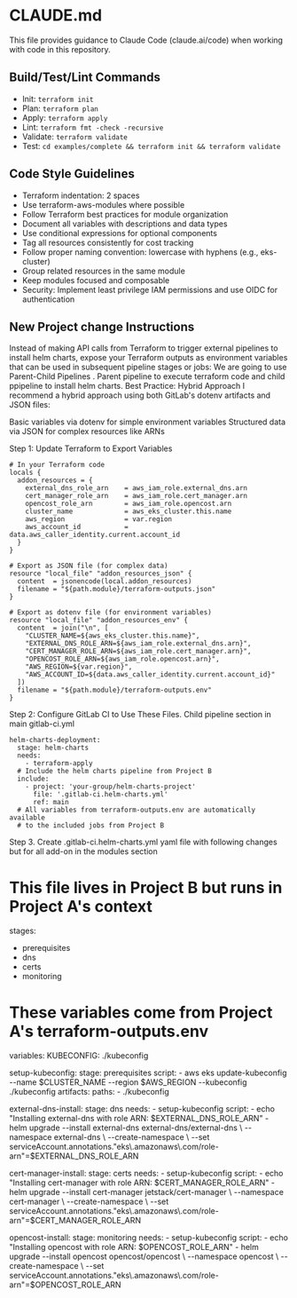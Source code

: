 # CLAUDE.md

This file provides guidance to Claude Code (claude.ai/code) when working with code in this repository.

## Build/Test/Lint Commands
- Init: `terraform init`
- Plan: `terraform plan`
- Apply: `terraform apply`
- Lint: `terraform fmt -check -recursive`
- Validate: `terraform validate`
- Test: `cd examples/complete && terraform init && terraform validate`

## Code Style Guidelines
- Terraform indentation: 2 spaces
- Use terraform-aws-modules where possible
- Follow Terraform best practices for module organization
- Document all variables with descriptions and data types
- Use conditional expressions for optional components
- Tag all resources consistently for cost tracking
- Follow proper naming convention: lowercase with hyphens (e.g., eks-cluster)
- Group related resources in the same module
- Keep modules focused and composable
- Security: Implement least privilege IAM permissions and use OIDC for authentication

## New Project change Instructions



Instead of making API calls from Terraform to trigger external pipelines to install helm charts,  expose your Terraform outputs as environment variables that can be used in subsequent pipeline stages or jobs: We are going to use Parent-Child Pipelines . Parent pipeline to execute terraform code and child ppipeline to install helm charts.
Best Practice: Hybrid Approach
I recommend a hybrid approach using both GitLab's dotenv artifacts and JSON files:

Basic variables via dotenv for simple environment variables
Structured data via JSON for complex resources like ARNs

Step 1: Update Terraform to Export Variables

```hcl
# In your Terraform code
locals {
  addon_resources = {
    external_dns_role_arn    = aws_iam_role.external_dns.arn
    cert_manager_role_arn    = aws_iam_role.cert_manager.arn
    opencost_role_arn        = aws_iam_role.opencost.arn
    cluster_name             = aws_eks_cluster.this.name
    aws_region               = var.region
    aws_account_id           = data.aws_caller_identity.current.account_id
  }
}

# Export as JSON file (for complex data)
resource "local_file" "addon_resources_json" {
  content  = jsonencode(local.addon_resources)
  filename = "${path.module}/terraform-outputs.json"
}

# Export as dotenv file (for environment variables)
resource "local_file" "addon_resources_env" {
  content  = join("\n", [
    "CLUSTER_NAME=${aws_eks_cluster.this.name}",
    "EXTERNAL_DNS_ROLE_ARN=${aws_iam_role.external_dns.arn}",
    "CERT_MANAGER_ROLE_ARN=${aws_iam_role.cert_manager.arn}",
    "OPENCOST_ROLE_ARN=${aws_iam_role.opencost.arn}",
    "AWS_REGION=${var.region}",
    "AWS_ACCOUNT_ID=${data.aws_caller_identity.current.account_id}"
  ])
  filename = "${path.module}/terraform-outputs.env"
}
```
Step 2: Configure GitLab CI to Use These Files. Child pipeline section in main gitlab-ci.yml

```hcl
helm-charts-deployment:
  stage: helm-charts
  needs:
    - terraform-apply
  # Include the helm charts pipeline from Project B
  include:
    - project: 'your-group/helm-charts-project'
      file: '.gitlab-ci.helm-charts.yml'
      ref: main
  # All variables from terraform-outputs.env are automatically available
  # to the included jobs from Project B
```

Step 3. 
Create .gitlab-ci.helm-charts.yml yaml file with following changes but for all add-on in the modules section

# This file lives in Project B but runs in Project A's context
stages:
  - prerequisites
  - dns
  - certs
  - monitoring

# These variables come from Project A's terraform-outputs.env
variables:
  KUBECONFIG: ./kubeconfig

setup-kubeconfig:
  stage: prerequisites
  script:
    - aws eks update-kubeconfig --name $CLUSTER_NAME --region $AWS_REGION --kubeconfig ./kubeconfig
  artifacts:
    paths:
      - ./kubeconfig

external-dns-install:
  stage: dns
  needs:
    - setup-kubeconfig
  script:
    - echo "Installing external-dns with role ARN: $EXTERNAL_DNS_ROLE_ARN"
    - helm upgrade --install external-dns external-dns/external-dns \
        --namespace external-dns \
        --create-namespace \
        --set serviceAccount.annotations."eks\.amazonaws\.com/role-arn"=$EXTERNAL_DNS_ROLE_ARN

cert-manager-install:
  stage: certs
  needs:
    - setup-kubeconfig
  script:
    - echo "Installing cert-manager with role ARN: $CERT_MANAGER_ROLE_ARN"
    - helm upgrade --install cert-manager jetstack/cert-manager \
        --namespace cert-manager \
        --create-namespace \
        --set serviceAccount.annotations."eks\.amazonaws\.com/role-arn"=$CERT_MANAGER_ROLE_ARN

opencost-install:
  stage: monitoring
  needs:
    - setup-kubeconfig
  script:
    - echo "Installing opencost with role ARN: $OPENCOST_ROLE_ARN"
    - helm upgrade --install opencost opencost/opencost \
        --namespace opencost \
        --create-namespace \
        --set serviceAccount.annotations."eks\.amazonaws\.com/role-arn"=$OPENCOST_ROLE_ARN